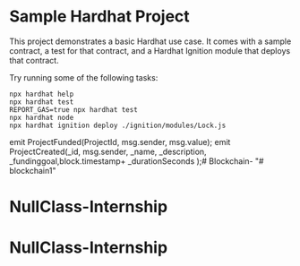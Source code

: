 # Sample Hardhat Project

This project demonstrates a basic Hardhat use case. It comes with a sample contract, a test for that contract, and a Hardhat Ignition module that deploys that contract.

Try running some of the following tasks:

```shell
npx hardhat help
npx hardhat test
REPORT_GAS=true npx hardhat test
npx hardhat node
npx hardhat ignition deploy ./ignition/modules/Lock.js
```
emit ProjectFunded(ProjectId, msg.sender, msg.value);
emit ProjectCreated(_id, msg.sender, _name, _description, _fundinggoal,block.timestamp+ _durationSeconds );# Blockchain-
"# blockchain1" 
# NullClass-Internship
# NullClass-Internship
